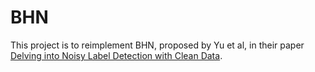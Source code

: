 # BHN

This project is to reimplement BHN, proposed by Yu et al, in their paper [Delving into Noisy Label Detection with Clean Data](https://proceedings.mlr.press/v202/yu23b/yu23b.pdf).

